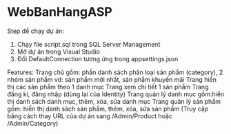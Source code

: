 # WebBanHangASP

Step để chạy dự án:
1. Chạy file script.sql trong SQL Server Management
2. Mở dự án trong Visual Studio
3. Đổi DefaultConnection tương ứng trong appsettings.json


Features:
Trang chủ gồm: phần danh sách phân loại sản phẩm (category), 2 nhóm sản phẩm vd: sản phẩm mới nhất, sản phẩm khuyến mãi
Trang hiển thị các sản phẩm theo 1 danh mục 
Trang xem chi tiết 1 sản phẩm
Trang đăng kí, đăng nhập (dùng lại của Identity)
Trang quản lý danh mục gồm:hiển thị danh sách danh mục, thêm, xóa, sửa danh mục 
Trang quản lý sản phẩm gồm: hiển thị danh sách sản phẩm, thêm, xóa, sửa sản phẩm (Truy cập bằng cách thay URL của dự án sang /Admin/Product hoặc /Admin/Category)
